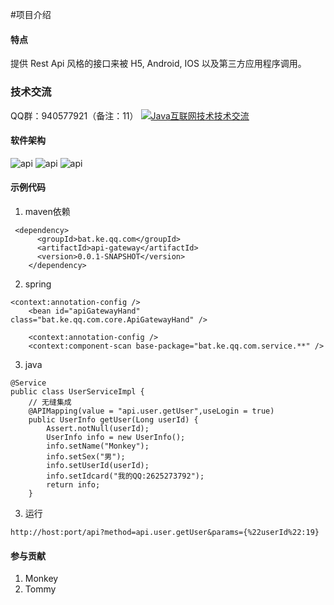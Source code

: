 #项目介绍

#### 特点

提供 Rest Api 风格的接口来被 H5, Android, IOS 以及第三方应用程序调用。

### 技术交流
QQ群：940577921（备注：11）
<a target="_blank" href="//shang.qq.com/wpa/qunwpa?idkey=1c0d93672d39f851223d8ca833ea764d809c3bd15000acb1052d65d89ceeb3e3"><img border="0" src="//pub.idqqimg.com/wpa/images/group.png" alt="Java互联网技术技术交流" title="Java互联网技术技术交流"></a>



#### 软件架构
![api](https://gitee.com/ym-monkey/api-gateway/raw/master/img/1.png "1.png")
![api](https://gitee.com/ym-monkey/api-gateway/raw/master/img/2.png "2.png")
![api](https://gitee.com/ym-monkey/api-gateway/raw/master/img/3.png "3.png")



#### 示例代码

1. maven依赖

```
 <dependency>
      <groupId>bat.ke.qq.com</groupId>
      <artifactId>api-gateway</artifactId>
      <version>0.0.1-SNAPSHOT</version>
    </dependency>
```

2. spring

```
<context:annotation-config />
	<bean id="apiGatewayHand" class="bat.ke.qq.com.core.ApiGatewayHand" />

	<context:annotation-config />
	<context:component-scan base-package="bat.ke.qq.com.service.**" />
```

3. java

```
@Service
public class UserServiceImpl {
    // 无缝集成
    @APIMapping(value = "api.user.getUser",useLogin = true)
    public UserInfo getUser(Long userId) {
        Assert.notNull(userId);
        UserInfo info = new UserInfo();
        info.setName("Monkey");
        info.setSex("男");
        info.setUserId(userId);
        info.setIdcard("我的QQ:2625273792");
        return info;
    }
```
3. 运行

```
http://host:port/api?method=api.user.getUser&params={%22userId%22:19}
```


#### 参与贡献

1. Monkey
2. Tommy
